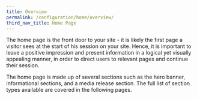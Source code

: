 ```yaml
---
title: Overview
permalink: /configuration/home/overview/
third_nav_title: Home Page
---
```

The home page is the front door to your site - it is likely the first page a visitor sees at the start of his session on your site. Hence, it is important to leave a positive impression and present information in a logical yet visually appealing manner, in order to direct users to relevant pages and continue their session.

The home page is made up of several sections such as the hero banner, informational sections, and a media release section. The full list of section types available are covered in the following pages.